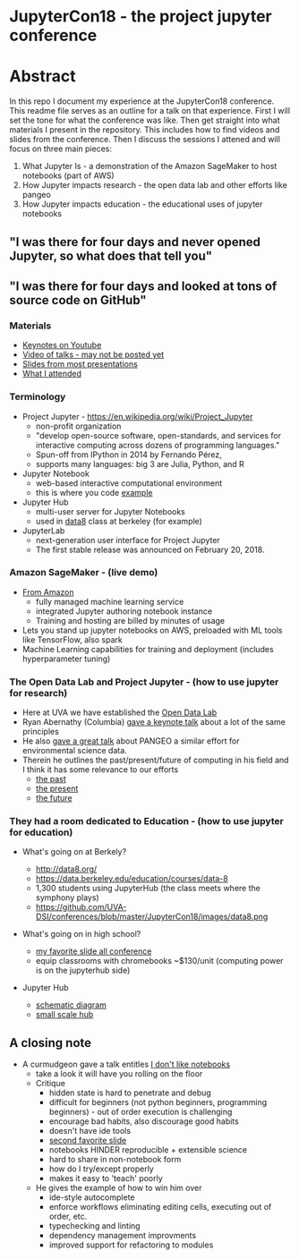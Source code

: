 # JupyterCon18 - the project jupyter conference
# Abstract
In this repo I document my experience at the JupyterCon18 conference. This readme file serves as an outline for a talk on that experience. First I will set the tone for what the conference was like. Then get straight into what materials I present in the repository. This includes how to find videos and slides from the conference. Then I discuss the sessions I attened and will focus on three main pieces:
1. What Jupyter Is - a demonstration of the Amazon SageMaker to host notebooks (part of AWS)
2. How Jupyter impacts research - the open data lab and other efforts like pangeo
3. How Jupyter impacts education - the educational uses of jupyter notebooks


## "I was there for four days and never opened Jupyter, so what does that tell you"
## "I was there for four days and looked at tons of source code on GitHub"

### Materials
* [Keynotes on Youtube](https://www.youtube.com/playlist?list=PL055Epbe6d5b572IRmYAHkUgcq3y6K3Ae)
* [Video of talks - may not be posted yet](https://www.safaribooksonline.com/library/view/jupytercon-new-york/9781492025818/)
* [Slides from most presentations](https://conferences.oreilly.com/jupyter/jup-ny/public/schedule/proceedings)
* [What I attended](https://github.com/UVA-DSI/conferences/blob/master/JupyterCon18/agenda.md)

### Terminology
* Project Jupyter - https://en.wikipedia.org/wiki/Project_Jupyter
  * non-profit organization
  * "develop open-source software, open-standards, and services for interactive computing across dozens of programming languages."
  * Spun-off from IPython in 2014 by Fernando Pérez,
  * supports many languages: big 3 are Julia, Python, and R
* Jupyter Notebook
  * web-based interactive computational environment
  * this is where you code [example](https://github.com/UVA-DSI/conferences/blob/master/JupyterCon18/images/rkernel.png)
* Jupyter Hub
  * multi-user server for Jupyter Notebooks
  * used in [data8](http://data8.org/) class at berkeley (for example)
* JupyterLab
  * next-generation user interface for Project Jupyter
  * The first stable release was announced on February 20, 2018.


### Amazon SageMaker - (live demo)
* [From Amazon](https://docs.aws.amazon.com/sagemaker/latest/dg/whatis.html)
  * fully managed machine learning service
  * integrated Jupyter authoring notebook instance
  * Training and hosting are billed by minutes of usage
* Lets you stand up jupyter notebooks on AWS, preloaded with ML tools like TensorFlow, also spark
* Machine Learning capabilities for training and deployment (includes hyperparameter tuning)

### The Open Data Lab and Project Jupyter - (how to use jupyter for research)
* Here at UVA we have established the [Open Data Lab](https://github.com/UVA-DSI/Open-Data-Lab)
* Ryan Abernathy (Columbia) [gave a keynote talk](https://www.youtube.com/watch?v=7kDYfUe0Zhw&index=12&list=PL055Epbe6d5b572IRmYAHkUgcq3y6K3Ae&t=0s) about a lot of the same principles
* He also [gave a great talk](https://cdn.oreillystatic.com/en/assets/1/event/285/Pangeo_%20Big%20data%20climate%20science%20in%20the%20cloud%20Presentation.pdf) about PANGEO a similar effort for environmental science data.
* Therein he outlines the past/present/future of computing in his field and I think it has some relevance to our efforts
  *  [the past](https://github.com/UVA-DSI/conferences/blob/master/JupyterCon18/images/past.png)
  *  [the present](https://github.com/UVA-DSI/conferences/blob/master/JupyterCon18/images/present.png)
  *  [the future](https://github.com/UVA-DSI/conferences/blob/master/JupyterCon18/images/future.png)

### They had a room dedicated to Education - (how to use jupyter for education)
* What's going on at Berkely?
  * http://data8.org/
  * https://data.berkeley.edu/education/courses/data-8
  * 1,300 students using JupyterHub (the class meets where the symphony plays)
  * https://github.com/UVA-DSI/conferences/blob/master/JupyterCon18/images/data8.png
  
* What's going on in high school?
  * [my favorite slide all conference](https://github.com/UVA-DSI/conferences/blob/master/JupyterCon18/images/noTIcalc.png)
  * equip classrooms with chromebooks ~$130/unit (computing power is on the jupyterhub side)
  
* Jupyter Hub
  * [schematic diagram](https://github.com/UVA-DSI/conferences/blob/master/JupyterCon18/images/hubdiagram.png)
  * [small scale hub](https://github.com/UVA-DSI/conferences/blob/master/JupyterCon18/images/littlesthub.png)

## A closing note
* A curmudgeon gave a talk entitles [I don't like notebooks](https://conferences.oreilly.com/jupyter/jup-ny/public/schedule/detail/68282)
  * take a look it will have you rolling on the floor
  * Critique
    * hidden state is hard to penetrate and debug
    * difficult for beginners (not python beginners, programming beginners) - out of order execution is challenging
    * encourage bad habits, also discourage good habits
    * doesn't have ide tools
    * [second favorite slide](https://github.com/UVA-DSI/conferences/blob/master/JupyterCon18/images/malcom.png)
    * notebooks HINDER reproducible + extensible science
    * hard to share in non-notebook form
    * how do I try/except properly
    * makes it easy to 'teach' poorly
  * He gives the example of how to win him over
    * ide-style autocomplete
    * enforce workflows eliminating editing cells, executing out of order, etc.
    * typechecking and linting
    * dependency management improvments
    * improved support for refactoring to modules


